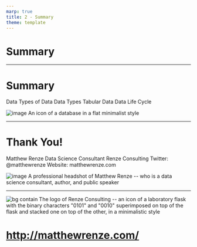```yaml
---
marp: true
title: 2 - Summary
theme: template
---
```


<!-- _class: title-only -->

# Summary

---

<!-- _class: title-two-content-left-center -->

# Summary

Data
Types of Data
Data Types
Tabular Data
Data Life Cycle

![image An icon of a database in a flat minimalist style](images/placeholder.png)


---

<!-- _class: title-two-content-left-center -->

# Thank You!

Matthew Renze
Data Science Consultant
Renze Consulting
Twitter: @matthewrenze
Website: matthewrenze.com

![image A professional headshot of Matthew Renze -- who is a data science consultant, author, and public speaker](images/placeholder.png)

---

<!-- _class: title-only -->

![bg contain The logo of Renze Consulting -- an icon of a laboratory flask with the binary characters "0101" and "0010" superimposed on top of the flask and stacked one on top of the other, in a minimalistic style](images/placeholder.png)

# http://matthewrenze.com/